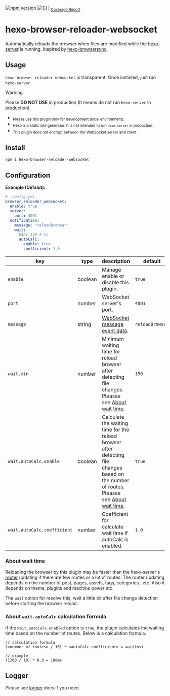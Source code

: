 [![npm version](https://badge.fury.io/js/hexo-browser-reloader-websocket.svg)](https://badge.fury.io/js/hexo-browser-reloader-websocket) [![CI](https://github.com/yoshinorin/hexo-browser-reloader-websocket/actions/workflows/ci.yml/badge.svg)](https://github.com/yoshinorin/hexo-browser-reloader-websocket/actions/workflows/ci.yml) | <sub>[Coverage Report](https://yoshinorin.github.io/hexo-browser-reloader-websocket/)</sub>

# hexo-browser-reloader-websocket

Automatically reloads the browser when files are modified while the [hexo-server](https://github.com/hexojs/hexo-server) is running. Inspired by [hexo-browsersync](https://github.com/hexojs/hexo-browsersync).

## Usage

`hexo-browser-reloader-websocket` is transparent. Once installed, just run `hexo-server`.

> [!WARNING]
> Please **DO NOT USE** in production (It means do not run `hexo-server` in production). </br>
> - <sub>Please use this plugin only for development (local environment).</sub>
> - <sub>Hexo is a static site generator. It is not intended to run `hexo-server` in production.</sub>
> - <sub>This plugin does not encrypt between the WebSocket server and client. </sub>

## Install

```sh
npm i hexo-browser-reloader-websocket
```

## Configuration

**Example (Defalut):**

```yaml
# _config.yml
browser_reloader_websocket:
  enable: true
  server:
    port: 4001
  notification:
    message: "reloadBrowser"
    wait:
      min: 150 # ms
      autoCalc:
        enable: true
        coefficient: 1.0
```

| key | type | description | default |
|---|---|---|---|
| `enable` | boolean | Manage enable or disable this plugin. | `true` |
| `port` | number | WebSocket server's port. | `4001` |
| `message` | string | [WebSocket message event data](https://developer.mozilla.org/en-US/docs/Web/API/WebSocket/message_event). | `reloadBrowser` |
| `wait.min` | number | Minimum waiting time for reload browser after detecting file changes. Pleasse see [About wait time](https://github.com/yoshinorin/hexo-browser-reloader-websocket#about-wait-time). | `150` |
| `wait.autoCalc.enable` | boolean | Calculate the waiting time for the reload browser after detecting file changes based on the number of routes. Pleasse see [About wait time](https://github.com/yoshinorin/hexo-browser-reloader-websocket#about-waitautocalc-formula). | `true` |
| `wait.autoCalc.coefficient` | number | Coefficient for calculate wait time if autoCalc is enabled. | `1.0` |

### About wait time

Reloading the browser by this plugin may be faster than the hexo-server's [router](https://hexo.io/api/router) updating if there are few routes or a lot of routes. The router updating depends on the number of post, pages, assets, tags, categories...etc. Also it depends on theme, plugins and machine power etc.

The `wait` option for resolve this, wait a little bit after file change detection before starting the browser reload.

### About `wait.autoCalc` calculation formula

If the `wait.autoCalc.enabled` option is `true`, the plugin calculates the waiting time based on the number of routes. Below is a calculation formula.

```text
// calculation formula
(<number of routes> / 10) * <autoCalc.coefficient> = wait(ms)

// example
(1200 / 10) * 0.9 = 108ms
```

## Logger

Please see [logger](./docs/logger.md) docs if you need.
